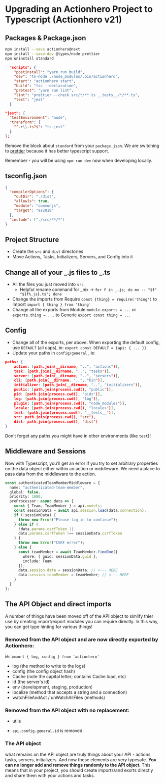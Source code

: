 # Upgrading an Actionhero Project to Typescript (Actionhero v21)

## Packages & Package.json

```sh
npm install --save actionhero@next
npm install --save-dev @types/node prettier
npm uninstall standard
```

```json
  "scripts": {
    "postinstall": "yarn run build",
    "dev": "ts-node ./node_modules/.bin/actionhero",
    "start": "actionhero start",
    "build": "tsc --declaration",
    "pretest": "yarn run lint",
    "lint": "prettier --check src/*/**.ts __tests__/*/**.ts",
    "test": "jest"
  }
```

```json
"jest": {
  "testEnvironment": "node",
  "transform": {
    "^.+\\.ts?$": "ts-jest"
  }
};
```

Remove the block about `standard` from your `package.json`. We are switching to [prettier](https://prettier.io/) because it has better typescript support.

Remember - you will be using `npm run dev` now when developing locally.

## tsconfig.json

```json
{
  "compilerOptions": {
    "outDir": "./dist",
    "allowJs": true,
    "module": "commonjs",
    "target": "es2018"
  },
  "include": ["./src/**/*"]
}
```

## Project Structure

- Create the `src` and `dist` directories
- Move Actions, Tasks, Initializers, Servers, and Config into it

## Change all of your _.js files to _.ts

- All the files you just moved into `src`
  - Helpful rename command for _nix -> `for f in _.js; do mv -- "$f" "${f%.js}.ts"; done`
- Change the imports from Require `const {thing} = require('thing')` to Import `import { thing } from 'thing'`
- Change all the exports from Module `module.exports = ...` or `exports.thing = ...` to Generic `export const thing = ...`

## Config

- Change all of the exports, per above. When exporting the default config, use `DEFAULT` (all caps), ie: `export const DEFAULT = {api: { ... }}`
- Update your paths in `config/general` , ie:

```json
paths: {
	action: [path.join(__dirname, "..", "actions")],
	task: [path.join(__dirname, "..", "tasks")],
	server: [path.join(__dirname, "..", "servers")],
	cli: [path.join(__dirname, "..", "bin")],
	initializer: [path.join(__dirname, "..", "initializers")],
	public: [path.join(process.cwd(), "public")],
	pid: [path.join(process.cwd(), "pids")],
	log: [path.join(process.cwd(), "log")],
	plugin: [path.join(process.cwd(), "node_modules")],
	locale: [path.join(process.cwd(), "locales")],
	test: [path.join(process.cwd(), "__tests__")],
	src: path.join(process.cwd(), "src"),
	dist: path.join(process.cwd(), "dist")
}
```

Don’t forget any paths you might have in other environments (like `test`)!

## Middleware and Sessions

Now with Typescript, you’ll get an error if you try to set arbitrary properties on the data object either within an action or middleware. We need a place to pass data from the middleware to the action.

```ts
const authenticatedTeamMemberMiddleware = {
  name: "authenticated-team-member",
  global: false,
  priority: 1000,
  preProcessor: async data => {
    const { Team, TeamMember } = api.models;
    const sessionData = await api.session.load(data.connection);
    if (!sessionData) {
      throw new Error("Please log in to continue");
    } else if (
      !data.params.csrfToken ||
      data.params.csrfToken !== sessionData.csrfToken
    ) {
      throw new Error("CSRF error");
    } else {
      const teamMember = await TeamMember.findOne({
        where: { guid: sessionData.guid },
        include: Team
      });
      data.session.data = sessionData; // <--- HERE
      data.session.teamMember = teamMember; // <--- HERE
    }
  }
};
```

## The API Object and direct imports

A number of things have been moved off of the API object to simlify thier use by creating import/export modules you can require directly. In this way, you can get type hinting for various things!

### Removed from the API object and are now directly exported by Actionhero:

ie: `import { log, config } from 'actionhero'`

- log (the method to write to the logs)
- config (the config object hash)
- Cache (note the capital letter; contains Cache.load, etc)
- id (the server's id)
- env (development, staging, production)
- localize (method that accepts a string and a connection)
- watchFileAndAct / unWatchAllFiles (methods)

### Removed from the API object with no replacement:

- utils

* `api.config.general.id` is removed.

### The API object

what remains on the API object are truly things about your API - actions, tasks, servers, initializers. And now these elements are very typesafe. **You can no longer add and remove things randomly to the API object**. This means that in your project, you should create imports/and exorts directly and share them with your actions and tasks.
